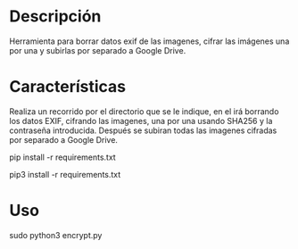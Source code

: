 # Descripción

Herramienta para borrar datos exif de las imagenes, cifrar las imágenes una por una y subirlas por separado a Google Drive.

# Características

Realiza un recorrido por el directorio que se le indique, en el irá borrando los datos EXIF, cifrando las imagenes, una por una usando SHA256 y la contraseña introducida. Después se subiran todas las imagenes cifradas por separado a Google Drive.

pip install -r requirements.txt

pip3 install -r requirements.txt

# Uso
sudo python3 encrypt.py
